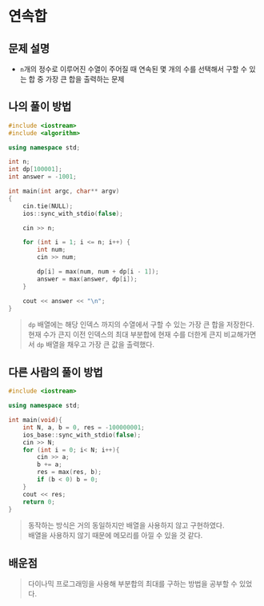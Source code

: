 # 연속합

## 문제 설명

* `n`개의 정수로 이루어진 수열이 주어질 때 연속된 몇 개의 수를 선택해서 구할 수 있는 합 중 가장 큰 합을 출력하는 문제

## 나의 풀이 방법

```c++
#include <iostream>
#include <algorithm>

using namespace std;

int n;
int dp[100001];
int answer = -1001;

int main(int argc, char** argv)
{
	cin.tie(NULL);
	ios::sync_with_stdio(false);

	cin >> n;

	for (int i = 1; i <= n; i++) {
		int num;
		cin >> num;

		dp[i] = max(num, num + dp[i - 1]);
		answer = max(answer, dp[i]);
	}

	cout << answer << "\n";
}
```

> `dp` 배열에는 해당 인덱스 까지의 수열에서 구할 수 있는 가장 큰 합을 저장한다.  
> 현재 수가 큰지 이전 인덱스의 최대 부분합에 현재 수를 더한게 큰지 비교해가면서 `dp` 배열을 채우고 가장 큰 값을 출력했다.  

## 다른 사람의 풀이 방법

```c++
#include <iostream>

using namespace std;

int main(void){
    int N, a, b = 0, res = -100000001;
    ios_base::sync_with_stdio(false);
    cin >> N;
    for (int i = 0; i< N; i++){
        cin >> a;
        b += a;
        res = max(res, b);
        if (b < 0) b = 0;
    }
    cout << res;
    return 0;
}
```

> 동작하는 방식은 거의 동일하지만 배열을 사용하지 않고 구현하였다.  
> 배열을 사용하지 않기 때문에 메모리를 아낄 수 있을 것 같다.  

## 배운점
> 다이나믹 프로그래밍을 사용해 부분합의 최대를 구하는 방법을 공부할 수 있었다.  